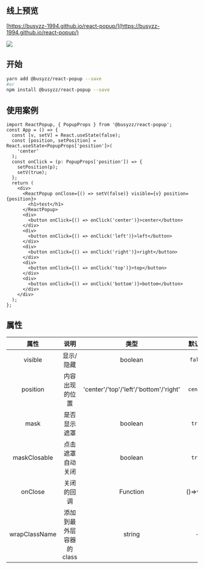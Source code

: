 <!--
 * @Author: busyzz
 * @Date: 2021-09-27 14:24:08
 * @Description:
-->

## 线上预览

[https://busyzz-1994.github.io/react-popup/](https://busyzz-1994.github.io/react-popup/)

![](https://busyzz-1994.github.io/react-popup/tree/master/public/demo.gif)

## 开始

```sh
yarn add @busyzz/react-popup --save
#or
npm install @busyzz/react-popup --save
```

## 使用案例

```tsx
import ReactPopup, { PopupProps } from '@busyzz/react-popup';
const App = () => {
  const [v, setV] = React.useState(false);
  const [position, setPosition] = React.useState<PopupProps['position']>(
    'center'
  );
  const onClick = (p: PopupProps['position']) => {
    setPosition(p);
    setV(true);
  };
  return (
    <div>
      <ReactPopup onClose={() => setV(false)} visible={v} position={position}>
        <h1>test</h1>
      </ReactPopup>
      <div>
        <button onClick={() => onClick('center')}>center</button>
      </div>
      <div>
        <button onClick={() => onClick('left')}>left</button>
      </div>
      <div>
        <button onClick={() => onClick('right')}>right</button>
      </div>
      <div>
        <button onClick={() => onClick('top')}>top</button>
      </div>
      <div>
        <button onClick={() => onClick('bottom')}>bottom</button>
      </div>
    </div>
  );
};
```

## 属性

|     属性      |           说明           |                  类型                  |  默认值  |
| :-----------: | :----------------------: | :------------------------------------: | :------: |
|    visible    |        显示/隐藏         |                boolean                 | `false`  |
|   position    |      内容出现的位置      | 'center'/'top'/'left'/'bottom'/'right' | `center` |
|     mask      |       是否显示遮罩       |                boolean                 |  `true`  |
| maskClosable  |     点击遮罩自动关闭     |                boolean                 |  `true`  |
|    onClose    |        关闭的回调        |                Function                | ()=>void |
| wrapClassName | 添加到最外层容器的 class |                 string                 |    -     |
